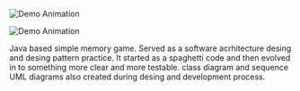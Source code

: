 ![Demo Animation](/../assets/Game/class_diagram_v1.3.png?raw=true)


![Demo Animation](/../assets/Game/memorygame_SequanceDiagram.png?raw=true)

 Java based simple memory game. Served as a software acrhitecture desing and desing pattern practice. It started as a spaghetti code and then evolved in to something more clear and more testable. class diagram and sequence UML diagrams also created during desing and development process. 
